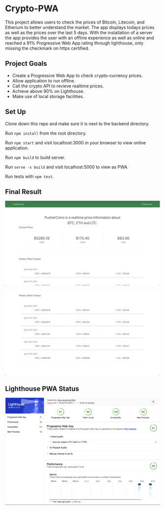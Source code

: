 # Crypto-PWA

This project allows users to check the prices of Bitcoin, Litecoin, and Etherium to better understand the market. The app displays todays prices as well as the prices over the last 5 days. With the installation of a server the app provides the user with an offline experience as well as online and reached a 91% Progressive Web App rating through lighthouse, only missing the checkmark on https certified. 

## Project Goals

* Create a Progressive Web App to check crypto-currency prices.
* Allow application to run offline.
* Call the crypto API to revieve realtime prices.
* Achieve above 90% on Lighthouse.
* Make use of local storage facilities.

## Set Up

Clone down this repo and make sure it is next to the backend directory.

Run `npm install` from the root directory.

Run `npm start` and visit localhost:3000 in your browser to view online application.

Run `npm build` to build server.

Run `serve -s build` and visit localhost:5000 to view as PWA.

Run tests with `npm test`.

## Final Result

![alt tag](https://github.com/benjaminhayek/Crypto-PWA/blob/master/src/Utils/home.png "Screen-shot of App")

![alt tag](https://github.com/benjaminhayek/Crypto-PWA/blob/master/src/Utils/bottom.png "Screen-shot of App")

## Lighthouse PWA Status

![alt tag](https://github.com/benjaminhayek/Crypto-PWA/blob/master/src/Utils/lighthouse.png "Lighthouse PWA Check")
